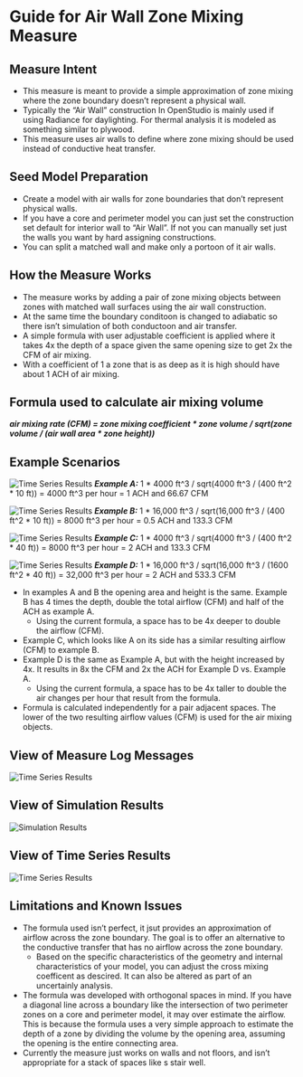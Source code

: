 # Guide for Air Wall Zone Mixing Measure

## Measure Intent
 - This measure is meant to provide a simple approximation of zone mixing where the zone boundary doesn’t represent a physical wall.
 - Typically the “Air Wall” construction In OpenStudio is mainly used if using Radiance for daylighting. For thermal analysis it is modeled as something similar to plywood.
 - This measure uses air walls to define where zone mixing should be used instead of conductive heat transfer.
 
## Seed Model Preparation
 - Create a model with air walls for zone boundaries
 that don’t represent physical walls.
 - If you have a core and perimeter model you can just set the construction set default for interior wall to “Air Wall”. If not you can manually set just the walls you want by hard assigning constructions.
 - You can split a matched wall and make only a portoon of it air walls.
 
## How the Measure Works
 
 - The measure works by adding a pair of zone mixing objects between zones with matched wall surfaces using the air wall construction.
 - At the same time the boundary conditoon is changed to adiabatic so there isn’t simulation of both conductoon and air transfer.
 - A simple formula with user adjustable coefficient is applied where it takes 4x the depth of a space given the same opening size to get 2x the CFM of air mixing.
 - With a coefficient of 1 a zone that is as deep as it is high should have about 1 ACH of air mixing.
 
## Formula used to calculate air mixing volume
***air mixing rate (CFM) = zone mixing coefficient * zone volume / sqrt(zone volume / (air wall area * zone height))***
 
## Example Scenarios
 
![Time Series Results](./docs/example_a.png?raw=true) 
***Example A:***
1 * 4000 ft^3 / sqrt(4000 ft^3 / (400 ft^2 * 10 ft)) = 4000 ft^3 per hour = 1 ACH and 66.67 CFM

![Time Series Results](./docs/example_b.png?raw=true) 
***Example B:***
1 * 16,000 ft^3 / sqrt(16,000 ft^3 / (400 ft^2 * 10 ft)) = 8000 ft^3 per hour = 0.5 ACH and 133.3 CFM

![Time Series Results](./docs/example_c.png?raw=true) 
***Example C:***
1 * 4000 ft^3 / sqrt(4000 ft^3 / (400 ft^2 * 40 ft)) = 8000 ft^3 per hour = 2 ACH and 133.3 CFM

![Time Series Results](./docs/example_d.png?raw=true) 
***Example D:***
1 * 16,000 ft^3 / sqrt(16,000 ft^3 / (1600 ft^2 * 40 ft)) = 32,000 ft^3 per hour = 2 ACH and 533.3 CFM
 
  - In examples A and B the opening area and height is the same. Example B has 4 times the depth, double the total airflow (CFM) and half of the ACH as example A.
    - Using the current formula, a space has to be 4x deeper to double the airflow (CFM).
 - Example C, which looks like A on its side has a similar resulting airflow (CFM) to example B.
 - Example D is the same as Example A, but with the height increased by 4x. It results in 8x the CFM and 2x the ACH for Example D vs. Example A.
   - Using the current formula, a space has to be 4x taller to double the air changes per hour that result from the formula.
 - Formula is calculated independently for a pair adjacent spaces. The lower of the two resulting airflow values (CFM) is used for the air mixing objects.
  
## View of Measure Log Messages
  
![Time Series Results](./docs/measure_logs.png?raw=true)
 
## View of Simulation Results

![Simulation Results](./docs/simulation_results.png?raw=true)
   
## View of Time Series Results

![Time Series Results](./docs/timeseries_results.png?raw=true)

## Limitations and Known Issues
 - The formula used isn’t perfect, it jsut provides an approximation of airflow across the zone boundary. The goal is to offer an alternative to the conductive transfer that has no airflow across the zone boundary.
   - Based on the specific characteristics of the geometry and internal characteristics of your model, you can adjust the cross mixing coefficent as descired. It can also be altered as part of an uncertainly analysis.
 - The formula was developed with orthogonal spaces in mind. If you have a diagonal line across a boundary like the intersection of two perimeter zones on a core and perimeter model, it may over estimate the airflow. This is because the formula uses a very simple approach to estimate the depth of a zone by dividing the volume by the opening area, assuming the opening is the entire connecting area.
 - Currently the measure just works on walls and not floors, and isn’t appropriate for a stack of spaces like s stair well.
